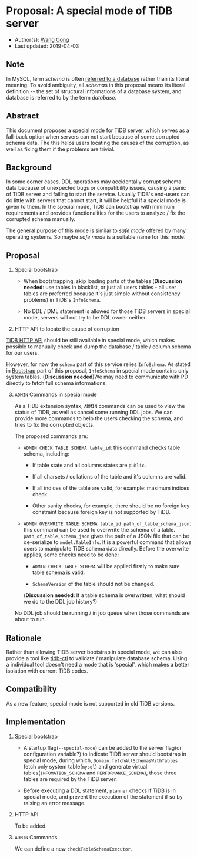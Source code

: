 
# Proposal: A special mode of TiDB server

- Author(s):     [Wang Cong](https://github.com/bb7133)
- Last updated:  2019-04-03

## Note

In MySQL, term *schema* is often [referred to a database](https://dev.mysql.com/doc/refman/8.0/en/glossary.html#glos_schema) rather than its literal meaning. To avoid ambiguity, all *schema*s in this proposal means its literal definition -- the set of structural informations of a database system, and database is referred to by the term *database*.

## Abstract

This document proposes a special mode for TiDB server, which serves as a fall-back option when servers can not start because of some corrupted schema data. The this helps users locating the causes of the corruption, as well as fixing them if the problems are trivial.

## Background

In some corner cases, DDL operations may accidentally corrupt schema data because of unexpected bugs or compatibility issues, causing a panic of TiDB server and failing to start the service. Usually TiDB's end-users can do little with servers that cannot start, it will be helpful if a special mode is given to them. In the special mode, TiDB can bootstrap with minimum requirements and provides functionalities for the users to analyze / fix the corrupted schema manually.

The general purpose of this mode is similar to *safe mode* offered by many operating systems. So maybe *safe mode* is a suitable name for this mode.

## Proposal

1. <span id = "bootstrap">Special bootstrap</span>

    * When bootstrapping, skip loading parts of the tables (**Discussion needed**: use tables in blacklist, or just all users tables - all user tables are preferred because it's just simple without consistency problems) in TiDB's `InfoSchema`.

    * No DDL / DML statement is allowed for those TiDB servers in special mode, servers will not try to be DDL owner neither.

2. HTTP API to locate the cause of corruption

 [TiDB HTTP API](https://github.com/pingcap/tidb/blob/master/docs/tidb_http_api.md) should be still available in special mode, which makes possible to manually check and dump the database / table / column schema for our users.

 However, for now the `schema` part of this service relies `InfoSchema`. As stated in [Bootstrap](#bootstrap) part of this proposal, `InfoSchema` in special mode contains only system tables. (**Discussion needed**)We may need to communicate with PD directly to fetch full schema informations.

3. `ADMIN` Commands in special mode

    As a TiDB extension syntax, `ADMIN` commands can be used to view the status of TiDB, as well as cancel some running DDL jobs. We can provide more commands to help the users checking the schema, and tries to fix the corrupted objects.

	The proposed commands are:

    * `ADMIN CHECK TABLE SCHEMA table_id`: this command checks table schema, including:

        - If table state and all columns states are `public`.

	    - If all charsets / collations of the table and it's columns are valid.

	    - If all indices of the table are valid, for example: maximum indices check.

	    - Other sanity checks, for example, there should be no foreign key constraint because foreign key is not supported by TiDB.

    * `ADMIN OVERWRITE TABLE SCHEMA table_id path_of_table_schema_json`: this command can be used to overwrite the schema of a table. `path_of_table_schema_json` gives the path of a JSON file that can be de-serialize to `model.TableInfo`. It is a powerful command that allows users to manipulate TiDB schema data directly. Before the overwrite applies, some checks need to be done:

        - `ADMIN CHECK TABLE SCHEMA` will be applied firstly to make sure table schema is valid.

		- `SchemaVersion` of the table should not be changed.

	    (**Discussion needed**: If a table schema is overwritten, what should we do to the DDL job history?)

    No DDL job should be running / in job queue when those commands are about to run.

## Rationale

Rather than allowing TiDB server bootstrap in special mode, we can also provide a tool like [tidb-ctl](https://github.com/pingcap/tidb-ctl) to validate / manipulate database schema. Using a individual tool doesn't need a mode that is 'special', which makes a better isolation with current TiDB codes.

## Compatibility

As a new feature, special mode is not supported in old TiDB versions.

## Implementation

1. Special bootstrap

    * A startup flag(`--special-mode`) can be added to the server flag(or configuration variable?) to indicate TiDB server should bootstrap in special mode, during which, `Domain.fetchAllSchemasWithTables` fetch only system table(`mysql`) and generate virtual tables(`INFOMATION_SCHEMA` and `PERFORMANCE_SCHEMA`), those three tables are required by the TiDB server.

    * Before executing a DDL statement, `planner` checks if TiDB is in special mode, and prevent the execution of the statement if so by raising an error message.

2. HTTP API

	To be added.

3. `ADMIN` Commands

    We can define a new `checkTableSchemaExecutor`.
